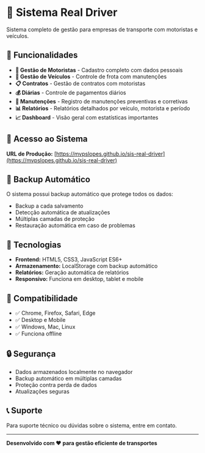 # 🚗 Sistema Real Driver

Sistema completo de gestão para empresas de transporte com motoristas e veículos.

## 🌟 Funcionalidades

- **👥 Gestão de Motoristas** - Cadastro completo com dados pessoais
- **🚗 Gestão de Veículos** - Controle de frota com manutenções
- **📋 Contratos** - Gestão de contratos com motoristas
- **💰 Diárias** - Controle de pagamentos diários
- **🔧 Manutenções** - Registro de manutenções preventivas e corretivas
- **📊 Relatórios** - Relatórios detalhados por veículo, motorista e período
- **📈 Dashboard** - Visão geral com estatísticas importantes

## 🚀 Acesso ao Sistema

**URL de Produção:** [https://mvpslopes.github.io/sis-real-driver](https://mvpslopes.github.io/sis-real-driver)

## 💾 Backup Automático

O sistema possui backup automático que protege todos os dados:
- Backup a cada salvamento
- Detecção automática de atualizações
- Múltiplas camadas de proteção
- Restauração automática em caso de problemas

## 🔧 Tecnologias

- **Frontend:** HTML5, CSS3, JavaScript ES6+
- **Armazenamento:** LocalStorage com backup automático
- **Relatórios:** Geração automática de relatórios
- **Responsivo:** Funciona em desktop, tablet e mobile

## 📱 Compatibilidade

- ✅ Chrome, Firefox, Safari, Edge
- ✅ Desktop e Mobile
- ✅ Windows, Mac, Linux
- ✅ Funciona offline

## 🔒 Segurança

- Dados armazenados localmente no navegador
- Backup automático em múltiplas camadas
- Proteção contra perda de dados
- Atualizações seguras

## 📞 Suporte

Para suporte técnico ou dúvidas sobre o sistema, entre em contato.

---
**Desenvolvido com ❤️ para gestão eficiente de transportes**